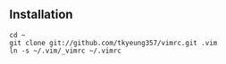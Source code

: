 ## Installation

    cd ~
    git clone git://github.com/tkyeung357/vimrc.git .vim
    ln -s ~/.vim/_vimrc ~/.vimrc

